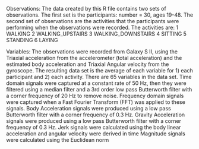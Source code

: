 Observations:
The data created by this R file contains two sets of observations.  The first set is the participants: number = 30, ages 19-48.
The second set of observations are the activities that the participants were performing when the observations were recorded.  The activities are:
1 WALKING
2 WALKING_UPSTAIRS
3 WALKING_DOWNSTAIRS
4 SITTING
5 STANDING
6 LAYING

Variables:
The observations were recorded from Galaxy S II, using the Triaxial acceleration from the accelerometer (total acceleration) and the estimated body acceleration and Triaxial Angular velocity from the gyroscope.  The resulting data set is the average of each variable for 1) each participant and 2) each activity.
There are 65 variables in the data set.
Time domain signals were captured at a constant rate of 50 Hz, then they were filtered using a median filter and a 3rd order low pass Butterworth filter with a corner frequency of 20 Hz to remove noise. 
Frequency domain signals were captured when a Fast Fourier Transform (FFT) was applied to these signals.
Body Acceleration signals were produced using a low pass Butterworth filter with a corner frequency of 0.3 Hz.
Gravity Acceleration signals were produced using a low pass Butterworth filter with a corner frequency of 0.3 Hz.
Jerk signals were calculated using the body linear acceleration and angular velocity were derived in time
Magnitude signals were calculated using the Euclidean norm

